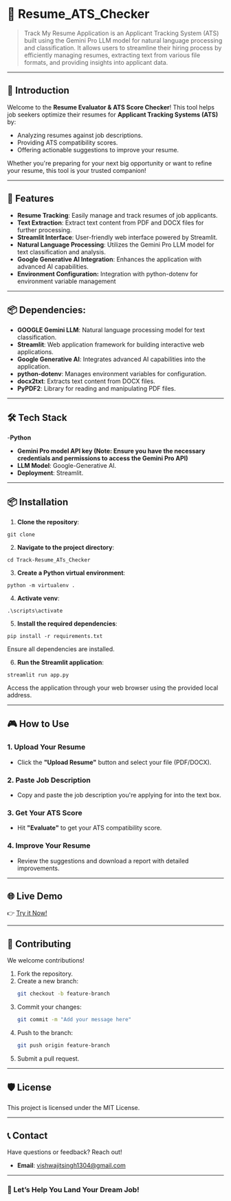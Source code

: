 # 📄 Resume_ATS_Checker
> Track My Resume Application is an Applicant Tracking System (ATS) built using the Gemini Pro LLM model for natural language processing and classification. It allows users to streamline their hiring process by efficiently managing resumes, extracting text from various file formats, and providing insights into applicant data.


---
  
## 🚀 Introduction  
Welcome to the **Resume Evaluator & ATS Score Checker**! This tool helps job seekers optimize their resumes for **Applicant Tracking Systems (ATS)** by:  
- Analyzing resumes against job descriptions.  
- Providing ATS compatibility scores.  
- Offering actionable suggestions to improve your resume.

Whether you're preparing for your next big opportunity or want to refine your resume, this tool is your trusted companion!  

---

## 🌟 Features  
- **Resume Tracking**: Easily manage and track resumes of job applicants.
- **Text Extraction**: Extract text content from PDF and DOCX files for further processing.
- **Streamlit Interface**: User-friendly web interface powered by Streamlit.
- **Natural Language Processing**: Utilizes the Gemini Pro LLM model for text classification and analysis.
- **Google Generative AI Integration**: Enhances the application with advanced AI capabilities.
- **Environment Configuration:** Integration with python-dotenv for environment variable management
---
## 📦 Dependencies:
- **GOOGLE Gemini LLM**: Natural language processing model for text classification.
- **Streamlit**: Web application framework for building interactive web applications.
- **Google Generative AI**: Integrates advanced AI capabilities into the application.
- **python-dotenv**: Manages environment variables for configuration.
- **docx2txt**: Extracts text content from DOCX files.
- **PyPDF2**: Library for reading and manipulating PDF files.
---
## 🛠️ Tech Stack  
-**Python**
- **Gemini Pro model API key (Note: Ensure you have the necessary credentials and permissions to access the Gemini Pro API)**
- **LLM Model**: Google-Generative AI.  
- **Deployment**: Streamlit.  

---

## 📦 Installation  

1. **Clone the repository**:
```
git clone 
```
2. **Navigate to the project directory**:
```
cd Track-Resume_ATs_Checker
```

3. **Create a Python virtual environment**:
```
python -m virtualenv . 
```

4. **Activate venv**:
```
.\scripts\activate
```

5. **Install the required dependencies**:
```
pip install -r requirements.txt
```
Ensure all dependencies are installed.


6. **Run the Streamlit application**:
```
streamlit run app.py
```
Access the application through your web browser using the provided local address.
   
---

## 🎮 How to Use  

### **1. Upload Your Resume**  
- Click the **"Upload Resume"** button and select your file (PDF/DOCX).  

### **2. Paste Job Description**  
- Copy and paste the job description you're applying for into the text box.  

### **3. Get Your ATS Score**  
- Hit **"Evaluate"** to get your ATS compatibility score.  

### **4. Improve Your Resume**  
- Review the suggestions and download a report with detailed improvements.

---

## 🌐 Live Demo  
👉 [Try it Now!](https://resumeatschecker-tew46haebwjgytsd2spgwn.streamlit.app/)  

---


## 📝 Contributing  
We welcome contributions!  

1. Fork the repository.  
2. Create a new branch:  
   ```bash
   git checkout -b feature-branch
   ```  
3. Commit your changes:  
   ```bash
   git commit -m "Add your message here"
   ```  
4. Push to the branch:  
   ```bash
   git push origin feature-branch
   ```  
5. Submit a pull request.  

---

## 🛡️ License  
This project is licensed under the MIT License.  

---

## 📞 Contact  
Have questions or feedback? Reach out!  
- **Email**: vishwajitsingh1304@gmail.com  

---

### 🎉 Let’s Help You Land Your Dream Job!  

